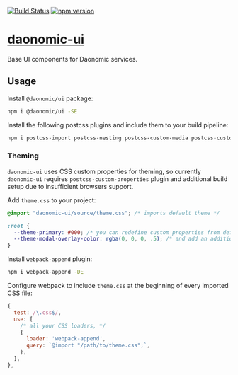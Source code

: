 [![Build Status](https://travis-ci.org/daonomic/daonomic-ui.svg?branch=master)](https://travis-ci.org/daonomic/daonomic-ui) [![npm version](https://badge.fury.io/js/%40daonomic%2Fui.svg)](https://badge.fury.io/js/%40daonomic%2Fui)

# [daonomic-ui](https://daonomic.github.io/daonomic-ui/)

Base UI components for Daonomic services.

## Usage

Install `@daonomic/ui` package:

```bash
npm i @daonomic/ui -SE
```

Install the following postcss plugins and include them to your build pipeline:

```bash
npm i postcss-import postcss-nesting postcss-custom-media postcss-custom-properties postcss-calc postcss-color-function postcss-flexbugs-fixes autoprefixer -DE
```

### Theming

`daonomic-ui` uses CSS custom properties for theming, so currently `daonomic-ui` requires `postcss-custom-properties` plugin and additional build setup due to insufficient browsers support.

Add `theme.css` to your project:

```css
@import "daonomic-ui/source/theme.css"; /* imports default theme */

:root {
  --theme-primary: #000; /* you can redefine custom properties from default theme */
  --theme-modal-overlay-color: rgba(0, 0, 0, .5); /* and add an additional custom properties */
}
```

Install `webpack-append` plugin:

```bash
npm i webpack-append -DE
```

Configure webpack to include `theme.css` at the beginning of every imported CSS file:

```javascript
{
  test: /\.css$/,
  use: [
    /* all your CSS loaders, */
    {
      loader: 'webpack-append',
      query: `@import "/path/to/theme.css";`,
    },
  ],
},
```
